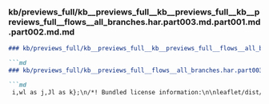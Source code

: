 ### kb/previews_full/kb__previews_full__kb__previews_full__kb__previews_full__flows__all_branches.har.part003.md.part001.md.part002.md.md

```md
### kb/previews_full/kb__previews_full__kb__previews_full__flows__all_branches.har.part003.md.part001.md.part002.md

```md
### kb/previews_full/kb__previews_full__flows__all_branches.har.part003.md.part001.md (part 002)

```md
 i,wl as j,Jl as k};\n/*! Bundled license information:\n\nleaflet/dist/lea
```

```

```

```
